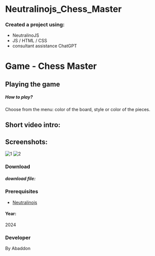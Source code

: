 # Neutralinojs_Chess_Master


### Created a project using:
+ NeutralinoJS 
+ JS / HTML / CSS
+ consultant assistance ChatGPT

# Game - Chess Master


## Playing the game
##### How to play? </br>
Choose from the menu: color of the board, style or color of the pieces.

## Short video intro:


## Screenshots:
![1](https://github.com/user-attachments/assets/e2597f93-e82b-4c58-aed8-2e1c4a1749d6)
![2](https://github.com/user-attachments/assets/eaa1870a-c8da-485c-a65c-177bf958371f)



### Download
##### download file:



### Prerequisites
- [Neutralinojs](https://neutralino.js.org)
#### Year:
2024

### Developer
By Abaddon

<br>

